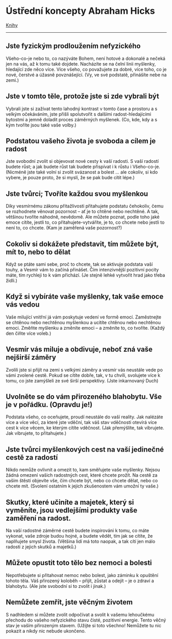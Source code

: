 # Ústřední koncepty Abraham Hicks

[Knihy](knihy.html)

---

## Jste fyzickým prodloužením nefyzického

Všeho-co-je nebo to, co nazýváte Bohem, není hotové a dokonalé a nečeká jen na vás, až k tomu také dojdete. Nacházíte se na čelní linii myšlenky, hledající zde něco více. Více všeho, co považujete za dobré, více toho, co je nové, čerstvé a úžasně povznášející. (Vy, ve své podstatě, přinášíte nebe na zemi.)

## Jste v tomto těle, protože jste si zde vybrali být

Vybrali jste si zažívat tento lahodný kontrast v tomto čase a prostoru a s velkým očekáváním, jste přišli spolutvořit s dalšími radost-hledajícími bytostmi a jemně doladit proces záměrných myšlenek. (Co, kde, kdy a s kým tvoříte jsou také vaše volby.)

## Podstatou vašeho života je svoboda a cílem je radost

Jste svobodní zvolit si objevovat nové cesty k vaší radosti. S vaší radostí budete růst; a jak budete růst tak budete přispívat i k růstu i Všeho-co-je.
(Nicméně jste také volní si zvolit svázanost a bolest … ale cokoliv, si kdo vybere, je pouze proto, že si myslí, že se pak bude cítit lépe.)

## Jste tvůrci; Tvoříte každou svou myšlenkou

Díky vesmírnému zákonu přitažlivosti přitahujete podstatu čehokoliv, čemu se rozhodnete věnovat pozornost – ať je to chtěné nebo nechtěné. A tak, většinou tvoříte náhodně, nevědomě. Ale můžete poznat, podle toho jaké emoce cítíte, jestli to, co přitahujete-vytváříte, je to, co chcete nebo jestli to není to, co chcete. (Kam je zaměřená vaše pozornost?)

## Cokoliv si dokážete představit, tím můžete být, mít to, nebo to dělat

Když se ptáte sami sebe, proč to chcete, tak se aktivuje podstata vaší touhy, a Vesmír vám to začíná přinášet. Čím intenzivnější pozitivní pocity máte, tím rychleji to k vám přichází. (Je stejně lehké vytvořit hrad jako třeba židli.)

## Když si vybíráte vaše myšlenky, tak vaše emoce vás vedou

Vaše milující vnitřní já vám poskytuje vedení ve formě emocí. Zaměstnejte se chtěnou nebo nechtěnou myšlenkou a ucítíte chtěnou nebo nechtěnou emoci. Změňte myšlenku a změníte emoci – a změníte to, co tvoříte. (Každý den čiňte více voleb.)

## Vesmír vás miluje a obdivuje, neboť zná vaše nejširší záměry

Zvolili jste si přijít na zemi s velkými záměry a vesmír vás neustále vede po vámi zvolené cestě. Pokud se cítíte dobře, tak, v tu chvíli, svolujete více k tomu, co jste zamýšleli ze své širší perspektivy. (Jste inkarnovaný Duch)

## Uvolněte se do vám přirozeného blahobytu. Vše je v pořádku. (Opravdu je!)

Podstata všeho, co oceňujete, proudí neustále do vaší reality. Jak nalézáte více a více věcí, za které jste vděční, tak váš stav vděčnosti otevírá více cest k více věcem, ke kterým cítíte vděčnost. (Jak přemýšlíte, tak vibrujete. Jak vibrujete, to přitahujete.)

## Jste tvůrci myšlenkových cest na vaší jedinečné cestě za radostí

Nikdo nemůže ovlivnit a omezit to, kam směřujete vaše myšlenky. Nejsou žádná omezení vašich radostných cest, které chcete prožít. Na cestě za vaším štěstí objevíte vše, čím chcete být, nebo co chcete dělat, nebo co chcete mít. (Svolení ostatním k jejich zkušenostem vám umožní ty vaše.)

## Skutky, které učiníte a majetek, který si vyměníte, jsou vedlejšími produkty vaše zaměření na radost.

Na vaší radostné záměrné cestě budete inspirováni k tomu, co máte vykonat, vaše zdroje budou hojné, a budete vědět, tím jak se cítíte, že naplňujete smysl života. (Většina lidí má toto naopak, a tak cítí jen málo radosti z jejich skutků a majetků.)

## Můžete opustit toto tělo bez nemoci a bolesti

Nepotřebujete si přitahovat nemoc nebo bolest, jako záminku k opuštění tohoto těla. Váš přirozený koloběh – přijít, zůstat a odejít – je o zdraví a blahobytu. (Ale jste svobodní si to zvolit i jinak.)

## Nemůžete zemřít, jste věčným životem

S nadhledem si můžete zvolit odpočívat a svolit k vašemu lehoučkému přechodu do vašeho nefyzického stavu čisté, pozitivní energie. Tento věčný stav je vaším přirozeným stavem. (Užijte si toto všechno! Nemůžete tu nic pokazit a nikdy nic nebude ukončeno.